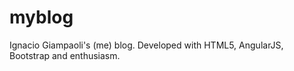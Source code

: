 # myblog

Ignacio Giampaoli's (me) blog. Developed with HTML5, AngularJS, Bootstrap and enthusiasm.

